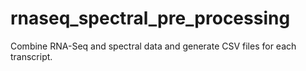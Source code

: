# rnaseq_spectral_pre_processing
Combine RNA-Seq and spectral data and generate CSV files for each transcript.
